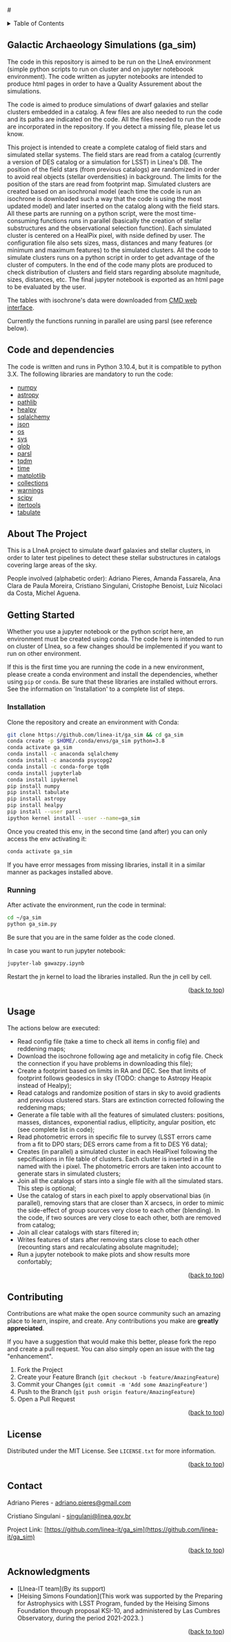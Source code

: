 #<div id="top"></div>

<!-- TABLE OF CONTENTS -->
<details>
  <summary>Table of Contents</summary>
  <ol>
    <li>
      <a href="#about-the-project">About The Project</a>
      <ul>
        <li><a href="#built-with">Built With</a></li>
      </ul>
    </li>
    <li>
      <a href="#getting-started">Getting Started</a>
      <ul>
        <li><a href="#prerequisites">Prerequisites</a></li>
        <li><a href="#installation">Installation</a></li>
      </ul>
    </li>
    <li><a href="#usage">Usage</a></li>
    <li><a href="#contributing">Contributing</a></li>
    <li><a href="#license">License</a></li>
    <li><a href="#contact">Contact</a></li>
    <li><a href="#acknowledgments">Acknowledgments</a></li>
  </ol>
</details>

## Galactic Archaeology Simulations (ga_sim)

The code in this repository is aimed to be run on the LIneA environment (simple python scripts to run on cluster and on jupyter noteboook environment). The code written as jupyter notebooks are intended to produce html pages in order to have a Quality Assurement about the simulations.

The code is aimed to produce simulations of dwarf galaxies and stellar clusters embedded in a catalog. A few files are also needed to run the code and its paths are indicated on the code. All the files needed to run the code are incorporated in the repository. If you detect a missing file, please let us know.

This project is intended to create a complete catalog of field stars and simulated stellar systems. The field stars are read from a catalog (currently a version of DES catalog or a simulation for LSST) in Linea's DB. The position of the field stars (from previous catalogs) are randomized in order to avoid real objects (stellar overdensities) in background. The limits for the position of the stars are read from footprint map. Simulated clusters are created based on an
isochronal model (each time the code is run an isochrone is downloaded such a way that the code is using the most updated model) and later inserted on the catalog along with the field stars. All these parts are running on a python script, were the most time-consuming functions runs in parallel (basically the creation of stellar substructures and the observational selection function). Each simulated cluster is centered on a HealPix pixel, with nside defined by user. The configuration file also sets sizes, mass, distances and many features (or minimum and maximum features) to the simulated clusters. All the code to simulate clusters runs on a python script in order to get advantage of the cluster of computers. In the end of the code many plots are
produced to check distribution of clusters and field stars regarding absolute magnitude,
sizes, distances, etc. The final jupyter notebook is exported as an html page to be evaluated by the user.

The tables with isochrone's data were downloaded from [CMD web interface](http://stev.oapd.inaf.it/cgi-bin/cmd).

Currently the functions running in parallel are using parsl (see reference below).

## Code and dependencies

The code is written and runs in Python 3.10.4, but it is compatible to python 3.X. The following libraries are mandatory to run the code:

* [numpy](https://numpy.org/)
* [astropy](https://www.astropy.org/)
* [pathlib](https://docs.python.org/3/library/pathlib.html)
* [healpy](https://healpy.readthedocs.io/en/latest/)
* [sqlalchemy](https://www.sqlalchemy.org/)
* [json](https://docs.python.org/3/library/json.html)
* [os](https://docs.python.org/3/library/os.html)
* [sys](https://docs.python.org/3/library/sys.html)
* [glob](https://docs.python.org/3/library/glob.html)
* [parsl](https://parsl-project.org/)
* [tqdm](https://tqdm.github.io/)
* [time](https://docs.python.org/3/library/time.html)
* [matplotlib](https://matplotlib.org/)
* [collections](https://docs.python.org/3/library/collections.html)
* [warnings](https://docs.python.org/3/library/warnings.html)
* [scipy](https://scipy.org/)
* [itertools](https://docs.python.org/3/library/itertools.html)
* [tabulate](https://pypi.org/project/tabulate/)


<!-- ABOUT THE PROJECT -->
## About The Project

This is a LIneA project to simulate dwarf galaxies and stellar clusters, in order to later test pipelines to detect these stellar substructures in catalogs covering large areas of the sky.

People involved (alphabetic order): Adriano Pieres, Amanda Fassarela, Ana Clara de Paula Moreira, Cristiano Singulani, Cristophe Benoist, Luiz Nicolaci da Costa, Michel Aguena.


<!-- GETTING STARTED -->
## Getting Started

Whether you use a jupyter notebook or the python script here, an environment must be created using conda. The code here is intended to run on cluster of LInea, so a few changes should be implemented if you want to run on other environment.

If this is the first time you are running the code in a new environment, please create
a conda environment and install the dependencies, whether using `pip` or `conda`.
Be sure that these libraries are installed without errors. See the information on 'Installation' to a complete list of steps.

### Installation

Clone the repository and create an environment with Conda:
```bash
git clone https://github.com/linea-it/ga_sim && cd ga_sim
conda create -p $HOME/.conda/envs/ga_sim python=3.8
conda activate ga_sim
conda install -c anaconda sqlalchemy
conda install -c anaconda psycopg2
conda install -c conda-forge tqdm
conda install jupyterlab
conda install ipykernel
pip install numpy
pip install tabulate
pip install astropy
pip install healpy
pip install --user parsl
ipython kernel install --user --name=ga_sim
```
Once you created this env, in the second time (and after) you can only access the env activating it:
```bash
conda activate ga_sim
```
If you have error messages from missing libraries, install it in a similar manner as packages installed above.

### Running

After activate the environment, run the code in terminal:
```bash
cd ~/ga_sim
python ga_sim.py
```
Be sure that you are in the same folder as the code cloned.

In case you want to run jupyter notebook:

```bash
jupyter-lab gawazpy.ipynb
```
Restart the jn kernel to load the libraries installed.
Run the jn cell by cell.

<p align="right">(<a href="#top">back to top</a>)</p>

<!-- USAGE EXAMPLES -->
## Usage

The actions below are executed:

- Read config file (take a time to check all items in config file) and reddening maps;
- Download the isochrone following age and metalicity in cofig file. Check the connection if you have problems in downloading this file);
- Create a footprint based on limits in RA and DEC. See that limits of footprint follows geodesics in sky (TODO: change to Astropy Heapix instead of Healpy);
- Read catalogs and randomize position of stars in sky to avoid gradients and previous clustered stars. Stars are extinction corrected following the reddening maps;
- Generate a file table with all the features of simulated clusters: positions, masses, distances, exponential radius, ellipticity, angular position, etc (see complete list in code);
- Read photometric errors in specific file to survey (LSST errors came from a fit to DP0 stars; DES errors came from a fit to DES Y6 data);
- Creates (in parallel) a simulated cluster in each HealPixel following the sepcifications in file table of clusters. Each cluster is inserted in a file named with the i pixel. The photometric errors are taken into account to generate stars in simulated clusters;
- Join all the catalogs of stars into a single file with all the simulated stars. This step is optional;
- Use the catalog of stars in each pixel to apply observational bias (in parallel), removing stars that are closer than X arcsecs, in order to mimic the side-effect of group sources very close to each other (blending). In the code, if two sources are very close to each other, both are removed from catalog;
- Join all clear catalogs with stars filtered in;
- Writes features of stars after removing stars close to each other (recounting stars and recalculating absolute magnitude);
- Run a jupyter notebook to make plots and show results more confortably;


<p align="right">(<a href="#top">back to top</a>)</p>


<!-- CONTRIBUTING -->
## Contributing

Contributions are what make the open source community such an amazing place to learn, inspire, and create. Any contributions you make are **greatly appreciated**.

If you have a suggestion that would make this better, please fork the repo and create a pull request. You can also simply open an issue with the tag "enhancement".

1. Fork the Project
2. Create your Feature Branch (`git checkout -b feature/AmazingFeature`)
3. Commit your Changes (`git commit -m 'Add some AmazingFeature'`)
4. Push to the Branch (`git push origin feature/AmazingFeature`)
5. Open a Pull Request

<p align="right">(<a href="#top">back to top</a>)</p>


<!-- LICENSE -->
## License

Distributed under the MIT License. See `LICENSE.txt` for more information.

<p align="right">(<a href="#top">back to top</a>)</p>



<!-- CONTACT -->
## Contact

Adriano Pieres - adriano.pieres@gmail.com

Cristiano Singulani - singulani@linea.gov.br

Project Link: [https://github.com/linea-it/ga_sim](https://github.com/linea-it/ga_sim)

<p align="right">(<a href="#top">back to top</a>)</p>

<!-- ACKNOWLEDGMENTS -->
## Acknowledgments

* [LInea-IT team](By its support)
* [Heising Simons Foundation](This work was supported by the Preparing for Astrophysics with LSST Program, funded by the Heising Simons Foundation through proposal KSI-10, and administered by Las Cumbres Observatory, during the period 2021-2023.
)

<p align="right">(<a href="#top">back to top</a>)</p>